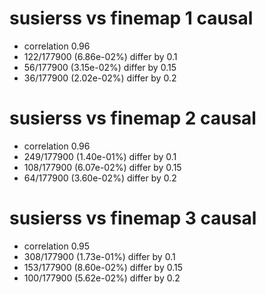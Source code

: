 # susierss vs finemap  1 causal

- correlation 0.96
- 122/177900 (6.86e-02%) differ by 0.1
- 56/177900 (3.15e-02%) differ by 0.15
- 36/177900 (2.02e-02%) differ by 0.2


# susierss vs finemap  2 causal

- correlation 0.96
- 249/177900 (1.40e-01%) differ by 0.1
- 108/177900 (6.07e-02%) differ by 0.15
- 64/177900 (3.60e-02%) differ by 0.2


# susierss vs finemap  3 causal

- correlation 0.95
- 308/177900 (1.73e-01%) differ by 0.1
- 153/177900 (8.60e-02%) differ by 0.15
- 100/177900 (5.62e-02%) differ by 0.2


